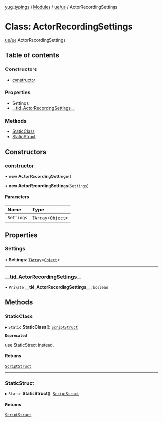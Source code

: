 [yug_typings](../README.md) / [Modules](../modules.md) / [ue/ue](../modules/ue_ue.md) / ActorRecordingSettings

# Class: ActorRecordingSettings

[ue/ue](../modules/ue_ue.md).ActorRecordingSettings

## Table of contents

### Constructors

- [constructor](ue_ue.ActorRecordingSettings.md#constructor)

### Properties

- [Settings](ue_ue.ActorRecordingSettings.md#settings)
- [\_\_tid\_ActorRecordingSettings\_\_](ue_ue.ActorRecordingSettings.md#__tid_actorrecordingsettings__)

### Methods

- [StaticClass](ue_ue.ActorRecordingSettings.md#staticclass)
- [StaticStruct](ue_ue.ActorRecordingSettings.md#staticstruct)

## Constructors

### constructor

• **new ActorRecordingSettings**()

• **new ActorRecordingSettings**(`Settings`)

#### Parameters

| Name | Type |
| :------ | :------ |
| `Settings` | [`TArray`](../interfaces/ue_puerts.TArray.md)<[`Object`](ue_ue.Object.md)\> |

## Properties

### Settings

• **Settings**: [`TArray`](../interfaces/ue_puerts.TArray.md)<[`Object`](ue_ue.Object.md)\>

___

### \_\_tid\_ActorRecordingSettings\_\_

• `Private` **\_\_tid\_ActorRecordingSettings\_\_**: `boolean`

## Methods

### StaticClass

▸ `Static` **StaticClass**(): [`ScriptStruct`](ue_ue.ScriptStruct.md)

**`Deprecated`**

use StaticStruct instead.

#### Returns

[`ScriptStruct`](ue_ue.ScriptStruct.md)

___

### StaticStruct

▸ `Static` **StaticStruct**(): [`ScriptStruct`](ue_ue.ScriptStruct.md)

#### Returns

[`ScriptStruct`](ue_ue.ScriptStruct.md)
